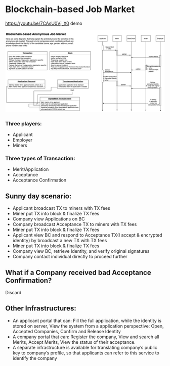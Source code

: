# Blockchain-based Job Market

https://youtu.be/7CAsU0Vj_X0 demo

![diagram](https://raw.githubusercontent.com/Simonl07/blockchain-jobmarket/master/diagram.png)

### Three players:
* Applicant
* Employer
* Miners

### Three types of Transaction:
* Merit/Application
* Acceptance
* Acceptance Confirmation

## Sunny day scenario:
* Applicant broadcast TX to miners with TX fees
* Miner put TX into block & finalize TX fees
* Company view Applications on BC
* Company broadcast Acceptance TX to miners with TX fees
* Miner put TX into block & finalize TX fees
* Applicant view BC and respond to Acceptance TX(I accept & encrypted identity) by broadcast a new TX with TX fees
* Miner put TX into block & finalize TX fees
* Company view BC, retrieve Identity, and verify original signatures
* Company contact individual directly to proceed further

## What if a Company received bad Acceptance Confirmation?
Discard

## Other Infrastructures:
* An applicant portal that can: Fill the full application, while the identity is stored on server, View the system from a application perspective: Open, Accepted Companies, Confirm and Release Identity
* A company portal that can: Register the company, View and search all Merits, Accept Merits, View the status of their acceptance.
* A separate infrastructure is available for translating company’s public key to company’s profile, so that applicants can refer to this service to identify the company
